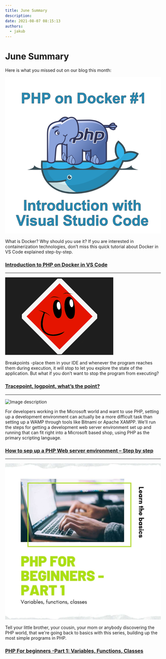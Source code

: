 ```yaml
---
title: June Summary
description: 
date: 2021-08-07 08:15:13
authors:
  - jakub
---
```


# June Summary

Here is what you missed out on our blog this month:

<!-- more -->

![Image description](imgs/Docker1.png)

What is Docker? Why should you use it? 
If you are interested in containerization technologies, don’t miss this quick tutorial about Docker in VS Code explained step-by-step. 

### [Introduction to PHP on Docker in VS Code](https://blog.devsense.com/introduction-to-php-on-docker-with-visual-studio-code)



-----
![Image description](imgs/logpoint.png)

Breakpoints -place them in your IDE and whenever the program reaches them during execution, it will stop to let you explore the state of the application. 
But what if you don’t want to stop the program from executing? 

### [Tracepoint, logpoint, what’s the point?](https://blog.devsense.com/tracepoint-logpoint)



-----

![Image description](https://blog.devsense.com/bl-content/uploads/pages/55fbc6f68ca675aacf80b0d56526d795/phpserver(2).jpg)


For developers working in the Microsoft world and want to use PHP, setting up a development environment can actually be a more difficult task than setting up a WAMP through tools like Bitnami or Apache XAMPP. 
We'll run the steps for getting a development web server environment set up and running that can fit right into a Microsoft based shop, using PHP as the primary scripting language.

### [How to sep up a PHP Web server environment – Step by step](https://blog.devsense.com/how-to-set-up-php-web-server)




-----
![Image description](imgs/1561106431_tmp_php_beginners.jpg)

Tell your little brother, your cousin, your mom or anybody discovering the PHP world, that we're going back to basics with this series, building up the most simple programs in PHP.

### [PHP For beginners -Part 1: Variables, Functions, Classes](https://blog.devsense.com/php-for-beginners-part-1-variables-functions-classes)










